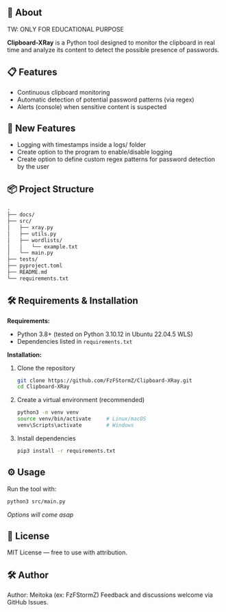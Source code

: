 ## 🚀 About

TW: ONLY FOR EDUCATIONAL PURPOSE

**Clipboard-XRay** is a Python tool designed to monitor the clipboard in real time and analyze its content to detect the possible presence of passwords.


## 📋 Features

- Continuous clipboard monitoring
- Automatic detection of potential password patterns (via regex)
- Alerts (console) when sensitive content is suspected

## 📢 New Features

- Logging with timestamps inside a logs/ folder
- Create option to the program to enable/disable logging
- Create option to define custom regex patterns for password detection by the user


## 📦 Project Structure

```md
.
├── docs/
├── src/
│   ├── xray.py
│   ├── utils.py
│   ├── wordlists/
│   │   └── example.txt
│   └── main.py
├── tests/
├── pyproject.toml
├── README.md
└── requirements.txt
```

## 🛠️ Requirements & Installation

**Requirements:**
- Python 3.8+ (tested on Python 3.10.12 in Ubuntu 22.04.5 WLS)
- Dependencies listed in `requirements.txt`

**Installation:**

1. Clone the repository
   ```bash
   git clone https://github.com/FzFStormZ/Clipboard-XRay.git
   cd Clipboard-XRay
   ```
2. Create a virtual environment (recommended)
   ```bash
   python3 -m venv venv
   source venv/bin/activate     # Linux/macOS
   venv\Scripts\activate        # Windows
   ```
3. Install dependencies
   ```bash
   pip3 install -r requirements.txt
   ```


## ⚙️ Usage

Run the tool with:
```bash
python3 src/main.py
```

*Options will come asap*


## 📄 License

MIT License — free to use with attribution.


## 🛠️ Author

Author: Meitoka (ex: FzFStormZ)
Feedback and discussions welcome via GitHub Issues.
